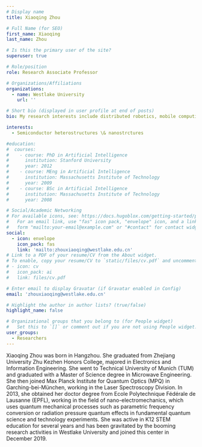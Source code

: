 ```yaml
---
# Display name
title: Xiaoqing Zhou

# Full Name (for SEO)
first_name: Xiaoqing
last_name: Zhou

# Is this the primary user of the site?
superuser: true

# Role/position
role: Research Associate Professor

# Organizations/Affiliations
organizations:
  - name: Westlake University
    url: ''

# Short bio (displayed in user profile at end of posts)
bio: My research interests include distributed robotics, mobile computing and programmable matter.

interests:
  - Semiconductor heterostructures \& nanostrctures 

#education:
#  courses:
#    - course: PhD in Artificial Intelligence
#      institution: Stanford University
#      year: 2012
#    - course: MEng in Artificial Intelligence
#      institution: Massachusetts Institute of Technology
#      year: 2009
#    - course: BSc in Artificial Intelligence
#      institution: Massachusetts Institute of Technology
#      year: 2008

# Social/Academic Networking
# For available icons, see: https://docs.hugoblox.com/getting-started/page-builder/#icons
#   For an email link, use "fas" icon pack, "envelope" icon, and a link in the
#   form "mailto:your-email@example.com" or "#contact" for contact widget.
social:
  - icon: envelope
    icon_pack: fas
    link: 'mailto:zhouxiaoqing@westlake.edu.cn'
# Link to a PDF of your resume/CV from the About widget.
# To enable, copy your resume/CV to `static/files/cv.pdf` and uncomment the lines below.
# - icon: cv
#   icon_pack: ai
#   link: files/cv.pdf

# Enter email to display Gravatar (if Gravatar enabled in Config)
email: 'zhouxiaoqing@westlake.edu.cn'

# Highlight the author in author lists? (true/false)
highlight_name: false

# Organizational groups that you belong to (for People widget)
#   Set this to `[]` or comment out if you are not using People widget.
user_groups:
  - Researchers
---
```


Xiaoqing Zhou was born in Hangzhou. She graduated from Zhejiang University Zhu Kezhen Honors College, majored in Electronics and Information Engineering. She went to Technical University of Munich (TUM) and graduated with a Master of Science degree in Microwave Engineering. She then joined Max Planck Institute for Quantum Optics (MPQ) in Garching-bei-München, working in the Laser Spectroscopy Division. In 2013, she obtained her doctor degree from Ecole Polytechnique Fédérale de Lausanne (EPFL), working in the field of nano-electromechanics, which uses quantum mechanical processes such as parametric frequency conversion or radiation pressure quantum effects in fundamental quantum science and technology experiments. She was active in K12 STEM education for several years and has been gravitated by the booming research activities in Westlake University and joined this center in December 2019.